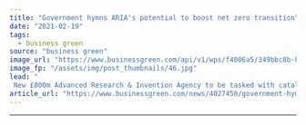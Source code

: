 ```yaml
---
title: "Government hymns ARIA's potential to boost net zero transition"
date: "2021-02-19"
tags: 
  - business green
source: "business green"
image_url: "https://www.businessgreen.com/api/v1/wps/f4006a5/349bbc8b-ba7a-4401-b430-d050d866205f/4/robot-artificial-intelligence-185x114.jpg"
image_fp: "/assets/img/post_thumbnails/46.jpg"
lead: "
 New £800m Advanced Research & Invention Agency to be tasked with catalysing cutting edge research to tackle global challenges such as disease outbreaks and climate change ..."
article_url: "https://www.businessgreen.com/news/4027450/government-hymns-aria-potential-boost-net-zero-transition"
---
```


---
